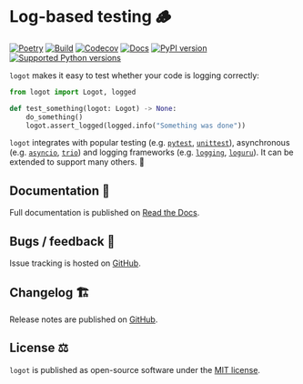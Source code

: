 # Log-based testing 🪵

[![Poetry](https://img.shields.io/endpoint?url=https://python-poetry.org/badge/v0.json)](https://python-poetry.org/)
[![Build](https://github.com/etianen/logot/actions/workflows/build.yml/badge.svg)](https://github.com/etianen/logot/actions/workflows/build.yml)
[![Codecov](https://codecov.io/gh/etianen/logot/graph/badge.svg?token=J5K0LOOSTZ)](https://codecov.io/gh/etianen/logot)
[![Docs](https://readthedocs.org/projects/logot/badge/)](https://logot.readthedocs.io)
[![PyPI version](https://img.shields.io/pypi/v/logot.svg)](https://pypi.org/project/logot/)
[![Supported Python versions](https://img.shields.io/pypi/pyversions/logot.svg)](https://pypi.org/project/logot/)

`logot` makes it easy to test whether your code is logging correctly:

``` python
from logot import Logot, logged

def test_something(logot: Logot) -> None:
    do_something()
    logot.assert_logged(logged.info("Something was done"))
```

`logot` integrates with popular testing (e.g. [`pytest`](https://logot.readthedocs.io/latest/using-pytest.html), [`unittest`](https://logot.readthedocs.io/latest/using-unittest.html)), asynchronous (e.g. [`asyncio`](https://logot.readthedocs.io/latest/index.html#index-testing-threaded), [`trio`](https://logot.readthedocs.io/latest/integrations/trio.html)) and logging frameworks (e.g. [`logging`](https://logot.readthedocs.io/latest/log-capturing.html), [`loguru`](https://logot.readthedocs.io/latest/integrations/loguru.html)). It can be extended to support many others. 💪


## Documentation 📖

Full documentation is published on [Read the Docs](https://logot.readthedocs.io).


## Bugs / feedback 🐛

Issue tracking is hosted on [GitHub](https://github.com/etianen/logot/issues).


## Changelog 🏗️

Release notes are published on [GitHub](https://github.com/etianen/logot/releases).


## License ⚖️

`logot` is published as open-source software under the [MIT license](https://github.com/etianen/logot/blob/main/LICENSE).
